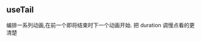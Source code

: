 <!-- # Animation

## useSpring

state 状态对应不同的 css 属性值
通过 state 的变化实现两个 css 值之间的过渡

`click | autoplay`

<code src="./springValue.tsx"></code>

## useTransition

可以用来实现`enter` ,`leave`的状态过渡.
这是不用框架手写过渡很难解决的一个问题.因为我们通过 setState 卸载组件之后就不存在 DOM 去执行退出过渡了.

`click | autoplay`

<code src="./transition.tsx"></code> -->

## useTail

编排一系列动画,在前一个即将结束时下一个动画开始.
把 duration 调慢点看的更清楚

<code src="./trail.tsx"></code>
